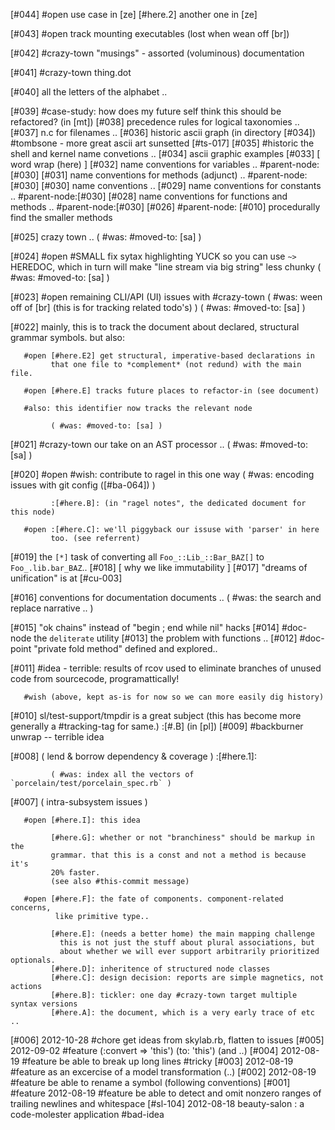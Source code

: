 [#044] #open use case in [ze]
             [#here.2] another one in [ze]

[#043] #open track mounting executables (lost when wean off [br])

[#042]       #crazy-town "musings" - assorted (voluminous) documentation

[#041]       #crazy-town thing.dot

[#040]       all the letters of the alphabet ..

[#039]       #case-study: how does my future self think this should be
             refactored? (in [mt])
[#038]       precedence rules for logical taxonomies ..
[#037]       n.c for filenames ..
[#036]       historic ascii graph (in directory [#034])
             #tombsone - more great ascii art sunsetted [#ts-017]
[#035]       #historic the shell and kernel name convetions ..
[#034]       ascii graphic examples
[#033]       [ word wrap (here) ]
[#032]       name conventions for variables .. #parent-node:[#030]
[#031]       name conventions for methods (adjunct) ..  #parent-node:[#030]
[#030]       name conventions ..
[#029]       name conventions for constants .. #parent-node:[#030]
[#028]       name conventions for functions and methods ..  #parent-node:[#030]
[#026]       #parent-node: [#010] procedurally find the smaller methods

[#025]       crazy town ..
             ( #was: #moved-to: [sa] )

[#024] #open #SMALL fix sytax highlighting YUCK so you can use `~>` HEREDOC,
             which in turn will make "line stream via big string" less chunky
             ( #was: #moved-to: [sa] )

[#023] #open remaining CLI/API (UI) issues with #crazy-town
             ( #was: ween off of [br]  (this is for tracking related todo's) )
             ( #was: #moved-to: [sa] )

[#022]       mainly, this is to track the document about declared, structural
             grammar symbols. but also:

       #open [#here.E2] get structural, imperative-based declarations in
             that one file to *complement* (not redund) with the main file.

       #open [#here.E] tracks future places to refactor-in (see document)

       #also: this identifier now tracks the relevant node

             ( #was: #moved-to: [sa] )

[#021]       #crazy-town our take on an AST processor ..
             ( #was: #moved-to: [sa] )

[#020] #open #wish: contribute to ragel in this one way
             ( #was: encoding issues with git config ([#ba-064]) )

             :[#here.B]: (in "ragel notes", the dedicated document for this node)

       #open :[#here.C]: we'll piggyback our issuse with 'parser' in here
             too. (see referrent)

[#019]       the `[*]` task of converting all `Foo_::Lib_::Bar_BAZ[]`
               to `Foo_.lib.bar_BAZ`..
[#018]       [ why we like immutability ]
[#017]       "dreams of unification" is at [#cu-003]

[#016]       conventions for documentation documents ..
             ( #was: the search and replace narrative .. )

[#015]       "ok chains" instead of "begin ; end while nil" hacks
[#014]       #doc-node the `deliterate` utility
[#013]       the problem with functions ..
[#012]       #doc-point "private fold method" defined and explored..

[#011]       #idea - terrible: results of rcov used to eliminate
               branches of unused code from sourcecode, programattically!

       #wish (above, kept as-is for now so we can more easily dig history)

[#010]       sl/test-support/tmpdir is a great subject
             (this has become more generally a #tracking-tag for same.)
             :[#.B] (in [pl])
[#009]       #backburner unwrap -- terrible idea

[#008]       ( lend & borrow dependency & coverage )
             :[#here.1]:

             ( #was: index all the vectors of `porcelain/test/porcelain_spec.rb` )

[#007]       ( intra-subsystem issues )

       #open [#here.I]: this idea

             [#here.G]: whether or not "branchiness" should be markup in the
             grammar. that this is a const and not a method is because it's
             20% faster.
             (see also #this-commit message)

       #open [#here.F]: the fate of components. component-related concerns,
              like primitive type..

             [#here.E]: (needs a better home) the main mapping challenge
               this is not just the stuff about plural associations, but
               about whether we will ever support arbitrarily prioritized optionals.
             [#here.D]: inheritence of structured node classes
             [#here.C]: design decision: reports are simple magnetics, not actions
             [#here.B]: tickler: one day #crazy-town target multiple syntax versions
             [#here.A]: the document, which is a very early trace of etc ..

[#006]       2012-10-28 #chore get ideas from skylab.rb, flatten to issues
[#005]       2012-09-02 #feature (:convert => 'this') (to: 'this') (and ..)
[#004]       2012-08-19 #feature be able to break up long lines #tricky
[#003]       2012-08-19 #feature as an excercise of a model transformation (..)
[#002]       2012-08-19 #feature be able to rename a symbol
               (following conventions)
[#001]       #feature 2012-08-19 #feature be able to detect and omit nonzero ranges of
               trailing newlines and whitespace
[#sl-104] 2012-08-18 beauty-salon : a code-molester application #bad-idea
